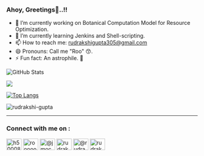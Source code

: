 ### Ahoy, Greetings👋..!!

- 🔭 I’m currently working on Botanical Computation Model for Resource Optimization.
- 🌱 I’m currently learning Jenkins and Shell-scripting.
- 📫 How to reach me: rudrakshigupta305@gmail.com
- 😄 Pronouns: Call me "Roo" 😙.
- ⚡ Fun fact: An astrophile. 🌠

<!--
**rudrakshi-gupta/rudrakshi-gupta** is a ✨ _special_ ✨ repository because its `README.md` (this file) appears on your GitHub profile.

Here are some ideas to get you started:

- 🔭 I’m currently working on ...
- 🌱 I’m currently learning ...
- 👯 I’m looking to collaborate on ...
- 🤔 I’m looking for help with ...
- 💬 Ask me about ...
- 📫 How to reach me: ...
- 😄 Pronouns: ...
- ⚡ Fun fact: ...

onedark, gruvbox, dark, radical, dracula, cobalt, merko, tokyonight, highcontrast, synthwave, monokai, shades-of-purple, great-gatsby, darcula, bear, ayu-mirage, omni, slateorange
-->

![GitHub Stats](https://github-readme-stats-eight-theta.vercel.app/api?username=rudrakshi-gupta&show_icons=true&theme=onedark&hide_border=false&include_all_commits=true&count_private=true)</br>

![](https://github-readme-streak-stats.herokuapp.com/?user=rudrakshi-gupta&theme=radical&hide_border=false)

[![Top Langs](https://github-readme-stats-sigma-five.vercel.app/api/top-langs/?username=rudrakshi-gupta&layout=compact&theme=gruvbox)](https://github.com/anuraghazra/github-readme-stats)

<p align="left"> <img src="https://komarev.com/ghpvc/?username=rudrakshi-gupta&label=Profile%20views&color=0e75b6&style=flat" alt="rudrakshi-gupta" /></p>
<hr>
<h3 align="left">Connect with me on : </h3>
<p align="left">
<a href="https://www.hackerrank.com/h500087336" target="blank"><img align="center" src="https://raw.githubusercontent.com/rahuldkjain/github-profile-readme-generator/master/src/images/icons/Social/hackerrank.svg" alt="h500087336" height="30" width="40" /></a>
<a href="https://www.leetcode.com/rooooooooo" target="blank"><img align="center" src="https://raw.githubusercontent.com/rahuldkjain/github-profile-readme-generator/master/src/images/icons/Social/leet-code.svg" alt="rooooooooo" height="30" width="40" /></a>
<a href="https://www.hackerearth.com/@jmocking918" target="blank"><img align="center" src="https://raw.githubusercontent.com/rahuldkjain/github-profile-readme-generator/master/src/images/icons/Social/hackerearth.svg" alt="@jmocking918" height="30" width="40" /></a>
<a href="https://auth.geeksforgeeks.org/user/rudrakshippwu" target="blank"><img align="center" src="https://raw.githubusercontent.com/rahuldkjain/github-profile-readme-generator/master/src/images/icons/Social/geeks-for-geeks.svg" alt="rudrakshippwu" height="30" width="40" /></a>
<!--<a href="https://unstop.com/u/rudrakshigup3616" target="blank"><img align="center" src="https://drive.google.com/file/d/12iAUDpb_FX2HAk3EG5hVyv2_eIhYM02z/view?usp=share_link" alt="rudrakshigup3616" height="30" width="40" /></a>-->
<a href="https://medium.com/@rudrakshigupta305" target="blank"><img align="center" src="https://raw.githubusercontent.com/rahuldkjain/github-profile-readme-generator/master/src/images/icons/Social/medium.svg" alt="@rudrakshigupta305" height="30" width="40" /></a>
<a href="https://www.linkedin.com/in/rudrakshi-gupta/" target="blank"><img align="center" src="https://raw.githubusercontent.com/rahuldkjain/github-profile-readme-generator/master/src/images/icons/Social/linked-in-alt.svg" alt="rudrakshi-gupta" height="30" width="40" /></a>
</p>
